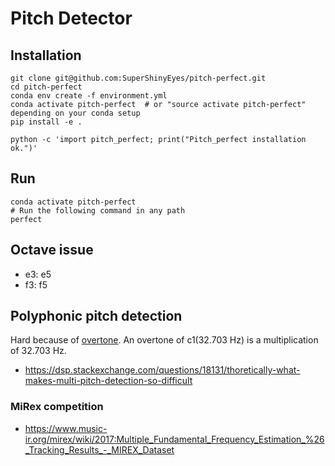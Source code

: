 # Pitch Detector

## Installation
```
git clone git@github.com:SuperShinyEyes/pitch-perfect.git
cd pitch-perfect
conda env create -f environment.yml
conda activate pitch-perfect  # or "source activate pitch-perfect" depending on your conda setup
pip install -e .
```

```
python -c 'import pitch_perfect; print("Pitch_perfect installation ok.")'
```

## Run
```
conda activate pitch-perfect
# Run the following command in any path
perfect
```

## Octave issue
- e3: e5
- f3: f5

## Polyphonic pitch detection
Hard because of [overtone](https://www.pianonoise.com/Article.overtone-series.htm).
An overtone of c1(32.703 Hz) is a multiplication of 32.703 Hz.

- https://dsp.stackexchange.com/questions/18131/thoretically-what-makes-multi-pitch-detection-so-difficult

### MiRex competition
- https://www.music-ir.org/mirex/wiki/2017:Multiple_Fundamental_Frequency_Estimation_%26_Tracking_Results_-_MIREX_Dataset